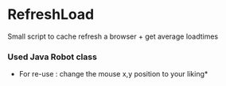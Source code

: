 # RefreshLoad
Small script to cache refresh a browser + get average loadtimes

### Used Java Robot class
* For re-use : change the mouse x,y position to your liking*
